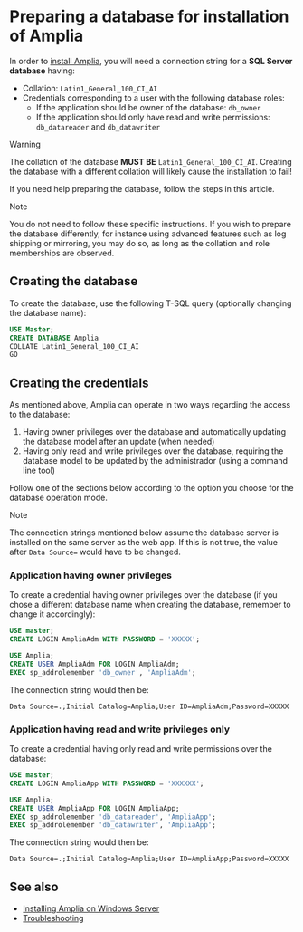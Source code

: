 ﻿# Preparing a database for installation of Amplia

In order to [install Amplia](install.md), you will need a connection string for a **SQL Server database** having:

* Collation: `Latin1_General_100_CI_AI`
* Credentials corresponding to a user with the following database roles:
  * If the application should be owner of the database: `db_owner`
  * If the application should only have read and write permissions: `db_datareader` and `db_datawriter`

> [!WARNING]
> The collation of the database **MUST BE** `Latin1_General_100_CI_AI`. Creating the database with a different collation will likely cause the installation to fail!

If you need help preparing the database, follow the steps in this article.

> [!NOTE]
> You do not need to follow these specific instructions. If you wish to prepare the database differently, for instance using advanced
> features such as log shipping or mirroring, you may do so, as long as the collation and role memberships are observed.

## Creating the database

To create the database, use the following T-SQL query (optionally changing the database name):

```sql
USE Master;
CREATE DATABASE Amplia
COLLATE Latin1_General_100_CI_AI
GO
```

## Creating the credentials

As mentioned above, Amplia can operate in two ways regarding the access to the database:

1. Having owner privileges over the database and automatically updating the database model after an update (when needed)
1. Having only read and write privileges over the database, requiring the database model to be updated by the administrador (using a command line tool)

Follow one of the sections below according to the option you choose for the database operation mode.

> [!NOTE]
> The connection strings mentioned below assume the database server is installed on the same server as the web app. If this is not true,
> the value after `Data Source=` would have to be changed.

### Application having owner privileges

To create a credential having owner privileges over the database (if you chose a different database name when creating the database, remember to change it accordingly):

```sql
USE master;
CREATE LOGIN AmpliaAdm WITH PASSWORD = 'XXXXX';

USE Amplia;
CREATE USER AmpliaAdm FOR LOGIN AmpliaAdm;
EXEC sp_addrolemember 'db_owner', 'AmpliaAdm';
```

The connection string would then be:

```
Data Source=.;Initial Catalog=Amplia;User ID=AmpliaAdm;Password=XXXXX
```

### Application having read and write privileges only

To create a credential having only read and write permissions over the database:

```sql
USE master;
CREATE LOGIN AmpliaApp WITH PASSWORD = 'XXXXXX';

USE Amplia;
CREATE USER AmpliaApp FOR LOGIN AmpliaApp;
EXEC sp_addrolemember 'db_datareader', 'AmpliaApp';
EXEC sp_addrolemember 'db_datawriter', 'AmpliaApp';
```

The connection string would then be:

```
Data Source=.;Initial Catalog=Amplia;User ID=AmpliaApp;Password=XXXXX
```

## See also

* [Installing Amplia on Windows Server](install.md)
* [Troubleshooting](troubleshoot/index.md)

